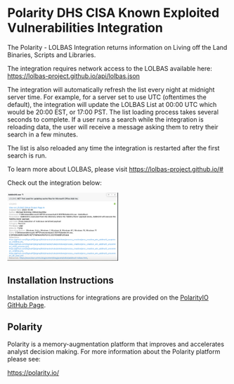# Polarity DHS CISA Known Exploited Vulnerabilities Integration

The Polarity - LOLBAS Integration returns information on Living off the Land Binaries, Scripts and Libraries. 

The integration requires network access to the LOLBAS available here: https://lolbas-project.github.io/api/lolbas.json

The integration will automatically refresh the list every night at midnight server time. For example, for a server set to use UTC (oftentimes the default),
the integration will update the LOLBAS List at 00:00 UTC which would be 20:00 EST, or 17:00 PST.  The list loading process takes several seconds to complete.  If a user runs a search while the integration is reloading data, the user will receive a message asking them to retry their search in a few minutes.

The list is also reloaded any time the integration is restarted after the first search is run.

To learn more about LOLBAS, please visit https://lolbas-project.github.io/#

Check out the integration below:

<img src="images/overlay.png" width="50%">


## Installation Instructions

Installation instructions for integrations are provided on the [PolarityIO GitHub Page](https://polarityio.github.io/).

## Polarity

Polarity is a memory-augmentation platform that improves and accelerates analyst decision making.  For more information about the Polarity platform please see:

https://polarity.io/